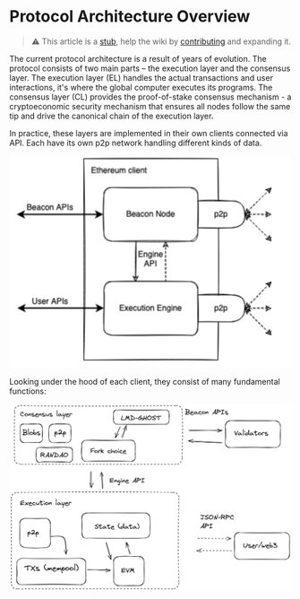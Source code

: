 # Protocol Architecture Overview

> :warning: This article is a [stub](https://en.wikipedia.org/wiki/Wikipedia:Stub), help the wiki by [contributing](/contributing.md) and expanding it.

The current protocol architecture is a result of years of evolution. The protocol consists of two main parts – the execution layer and the consensus layer. The execution layer (EL) handles the actual transactions and user interactions, it's where the global computer executes its programs. The consensus layer (CL) provides the proof-of-stake consensus mechanism - a cryptoeconomic security mechanism that ensures all nodes follow the same tip and drive the canonical chain of the execution layer. 

In practice, these layers are implemented in their own clients connected via API. Each have its own p2p network handling different kinds of data. 

![](./img/clients-overview.png)

Looking under the hood of each client, they consist of many fundamental functions: 

![](./img/protocol-overview.png)
